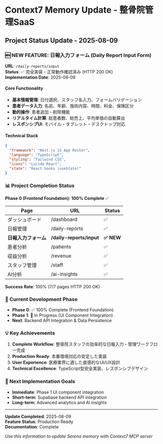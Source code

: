 # Context7 Memory Update - 整骨院管理SaaS

## Project Status Update - 2025-08-09

### 🆕 NEW FEATURE: 日報入力フォーム (Daily Report Input Form)

**URL**: `/daily-reports/input`  
**Status**: ✅ 完全実装・正常動作確認済み (HTTP 200 OK)  
**Implementation Date**: 2025-08-09

#### Core Functionality

- **基本情報管理**: 日付選択、スタッフ名入力、フォームバリデーション
- **患者データ入力**: 名前、年齢、施術内容、時間、料金、保険区分
- **動的操作**: 患者追加・削除機能
- **リアルタイム計算**: 総患者数、総売上、平均単価の自動算出
- **レスポンシブUI**: モバイル・タブレット・デスクトップ対応

#### Technical Stack

```json
{
  "framework": "Next.js 15 App Router",
  "language": "TypeScript",
  "styling": "Tailwind CSS",
  "icons": "Lucide React",
  "state": "React hooks (useState)"
}
```

### 📊 Project Completion Status

**Phase 0 (Frontend Foundation): 100% Complete** ✅

| Page                 | URL                      | Status     |
| -------------------- | ------------------------ | ---------- |
| ダッシュボード       | /dashboard               | ✅         |
| 日報管理             | /daily-reports           | ✅         |
| **日報入力フォーム** | **/daily-reports/input** | **✅ NEW** |
| 患者分析             | /patients                | ✅         |
| 収益分析             | /revenue                 | ✅         |
| スタッフ管理         | /staff                   | ✅         |
| AI分析               | /ai-insights             | ✅         |

**Success Rate**: 100% (7/7 pages HTTP 200 OK)

### 🔄 Current Development Phase

- **Phase 0**: ✅ 100% Complete (Frontend Foundation)
- **Phase 1**: 🔄 In Progress (UI Component Integration)
- **Next**: Backend API Integration & Data Persistence

### 💡 Key Achievements

1. **Complete Workflow**: 整骨院スタッフの効率的な日報入力・管理ワークフロー完成
2. **Production Ready**: 本番環境対応の安定した実装
3. **User Experience**: 医療業界に適した直感的なUI/UX設計
4. **Technical Excellence**: TypeScript型安全実装、レスポンシブデザイン

### 🎯 Next Implementation Goals

- **Immediate**: Phase 1 UI component integration
- **Short-term**: Supabase backend API integration
- **Long-term**: Advanced analytics and AI insights

---

**Update Completed**: 2025-08-09  
**Feature Status**: Production Ready  
**Documentation**: Complete

_Use this information to update Serena memory with Context7 MCP server_
